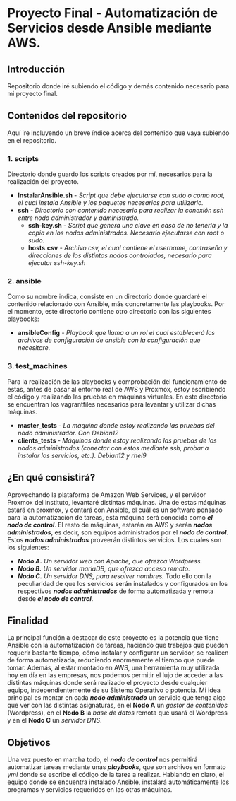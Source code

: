 # Proyecto Final - Automatización de Servicios desde Ansible mediante AWS.

## Introducción
Repositorio donde iré subiendo el código y demás contenido necesario para mi proyecto final.

## Contenidos del repositorio
Aquí ire incluyendo un breve índice acerca del contenido que vaya subiendo en el repositorio.

### 1. scripts
  Directorio donde guardo los scripts creados por mí, necesarios para la realización del proyecto.
  - **InstalarAnsible.sh**  -  *Script que debe ejecutarse con sudo o como root, el cual instala Ansible y los paquetes necesarios para utilizarlo.*
  - **ssh**  -  *Directorio con contenido necesario para realizar la conexión ssh entre nodo administrador y administrado.*
    - **ssh-key.sh**  -  *Script que genera una clave en caso de no tenerla y la copia en los nodos administrados. Necesario ejecutarse con root o sudo.*
    - **hosts.csv**  -  *Archivo csv, el cual contiene el username, contraseña y direcciones de los distintos nodos controlados, necesario para ejecutar ssh-key.sh*
### 2. ansible
  Como su nombre indica, consiste en un directorio donde guardaré el contenido relacionado con Ansible, más concretamente las playbooks.
  Por el momento, este directorio contiene otro directorio con las siguientes playbooks:
  - **ansibleConfig**  -  *Playbook que llama a un rol el cual establecerá los archivos de configuración de ansible con la configuración que necesitare.*
### 3. test_machines
  Para la realización de las playbooks y comprobación del funcionamiento de estas, antes de pasar al entorno real de AWS y Proxmox, estoy escribiendo el código y realizando las pruebas en máquinas virtuales. En este directorio se encuentran los vagrantfiles necesarios para levantar y utilizar dichas máquinas.
  - **master_tests**  -  *La máquina donde estoy realizando las pruebas del nodo administrador. Con Debian12*
  - **clients_tests**  -  *Máquinas donde estoy realizando las pruebas de los nodos administrados (conectar con estos mediante ssh, probar a instalar los servicios, etc.). Debian12 y rhel9*


## ¿En qué consistirá?
Aprovechando la plataforma de Amazon Web Services, y el servidor Proxmox del instituto, levantaré distintas máquinas. Una de estas máquinas estará en proxmox, y contará con Ansible, el cuál es un software pensado para la automatización de tareas, esta máquina será conocida como ***el nodo de control***. El resto de máquinas, estarán en AWS y serán ***nodos administrados***, es decir, son equipos administrados por el ***nodo de control***. Estos ***nodos administrados*** proveerán distintos servicios. Los cuales son los siguientes:
  - ***Nodo A.*** *Un servidor web con Apache, que ofrezca Wordpress.*
  - ***Nodo B.*** *Un servidor mariaDB, que ofrezca acceso remoto.*
  - ***Nodo C.*** *Un servidor DNS, para resolver nombres.*
Todo ello con la peculiaridad de que los servicios serán instalados y configurados en los respectivos ***nodos administrados*** de forma automatizada y remota desde ***el nodo de control***.

## Finalidad
La principal función a destacar de este proyecto es la potencia que tiene Ansible con la automatización de tareas, haciendo que trabajos que pueden requerir bastante tiempo, cómo instalar y configurar un servidor, se realicen de forma automatizada, reduciendo enormemente el tiempo que puede tomar.
Además, al estar montado en AWS, una herramienta muy utilizada hoy en día en las empresas, nos podemos permitir el lujo de acceder a las distintas máquinas donde será realizado el proyecto desde cualquier equipo, independientemente de su Sistema Operativo o potencia.
Mi idea principal es montar en cada ***nodo administrado*** un servicio que tenga algo que ver con las distintas asignaturas, en el **Nodo A** un _gestor de contenidos_ (Wordpress), en el **Nodo B** la _base de datos_ remota que usará el Wordpress y en el **Nodo C** un _servidor DNS_.

## Objetivos
Una vez puesto en marcha todo, el ***nodo de control*** nos permitirá automatizar tareas mediante unas ***playbooks***, que son archivos en formato _yml_ donde se escribe el código de la tarea a realizar.
Hablando en claro, el equipo donde se encuentra instalado Ansible, instalará automáticamente los programas y servicios requeridos en las otras máquinas.
